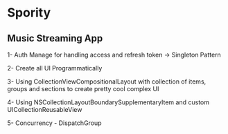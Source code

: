 # Spority
## Music Streaming App 

1- Auth Manage for handling access and refresh token  -> Singleton Pattern

2- Create all UI Programmatically  

3- Using CollectionViewCompositionalLayout with collection of items, groups and sections to create pretty cool complex UI 

4- Using NSCollectionLayoutBoundarySupplementaryItem and custom UICollectionReusableView

5- Concurrency - DispatchGroup 

